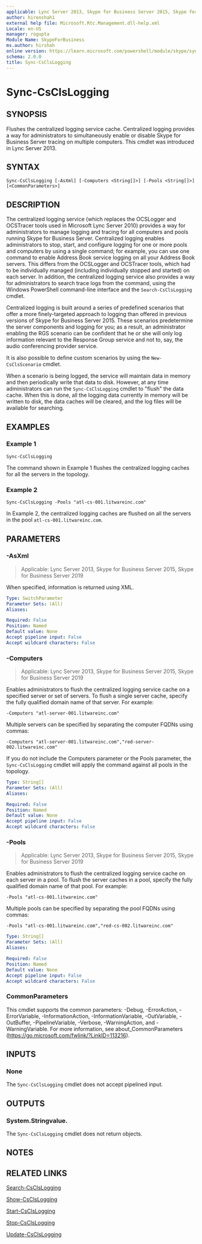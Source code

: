 ```yaml
---
applicable: Lync Server 2013, Skype for Business Server 2015, Skype for Business Server 2019
author: hirenshah1
external help file: Microsoft.Rtc.Management.dll-help.xml
Locale: en-US
manager: rogupta
Module Name: SkypeForBusiness
ms.author: hirshah
online version: https://learn.microsoft.com/powershell/module/skype/sync-csclslogging
schema: 2.0.0
title: Sync-CsClsLogging
---
```


# Sync-CsClsLogging

## SYNOPSIS
Flushes the centralized logging service cache.
Centralized logging provides a way for administrators to simultaneously enable or disable Skype for Business Server tracing on multiple computers.
This cmdlet was introduced in Lync Server 2013.


## SYNTAX

```
Sync-CsClsLogging [-AsXml] [-Computers <String[]>] [-Pools <String[]>] [<CommonParameters>]
```

## DESCRIPTION
The centralized logging service (which replaces the OCSLogger and OCSTracer tools used in Microsoft Lync Server 2010) provides a way for administrators to manage logging and tracing for all computers and pools running Skype for Business Server.
Centralized logging enables administrators to stop, start, and configure logging for one or more pools and computers by using a single command; for example, you can use one command to enable Address Book service logging on all your Address Book servers.
This differs from the OCSLogger and OCSTracer tools, which had to be individually managed (including individually stopped and started) on each server.
In addition, the centralized logging service also provides a way for administrators to search trace logs from the command, using the Windows PowerShell command-line interface and the `Search-CsClsLogging` cmdlet.

Centralized logging is built around a series of predefined scenarios that offer a more finely-targeted approach to logging than offered in previous versions of Skype for Business Server 2015.
These scenarios predetermine the server components and logging for you; as a result, an administrator enabling the RGS scenario can be confident that he or she will only log information relevant to the Response Group service and not to, say, the audio conferencing provider service.

It is also possible to define custom scenarios by using the `New-CsClsScenario` cmdlet.

When a scenario is being logged, the service will maintain data in memory and then periodically write that data to disk.
However, at any time administrators can run the `Sync-CsClsLogging` cmdlet to "flush" the data cache.
When this is done, all the logging data currently in memory will be written to disk, the data caches will be cleared, and the log files will be available for searching.


## EXAMPLES

### Example 1
```
Sync-CsClsLogging
```

The command shown in Example 1 flushes the centralized logging caches for all the servers in the topology.


### Example 2
```
Sync-CsClsLogging -Pools "atl-cs-001.litwareinc.com"
```

In Example 2, the centralized logging caches are flushed on all the servers in the pool `atl-cs-001.litwareinc.com`.


## PARAMETERS

### -AsXml

> Applicable: Lync Server 2013, Skype for Business Server 2015, Skype for Business Server 2019

When specified, information is returned using XML.

```yaml
Type: SwitchParameter
Parameter Sets: (All)
Aliases:

Required: False
Position: Named
Default value: None
Accept pipeline input: False
Accept wildcard characters: False
```

### -Computers

> Applicable: Lync Server 2013, Skype for Business Server 2015, Skype for Business Server 2019

Enables administrators to flush the centralized logging service cache on a specified server or set of servers.
To flush a single server cache, specify the fully qualified domain name of that server.
For example:

`-Computers "atl-server-001.litwareinc.com"`

Multiple servers can be specified by separating the computer FQDNs using commas:

`-Computers "atl-server-001.litwareinc.com","red-server-002.litwareinc.com"`

If you do not include the Computers parameter or the Pools parameter, the `Sync-CsClsLogging` cmdlet will apply the command against all pools in the topology.


```yaml
Type: String[]
Parameter Sets: (All)
Aliases:

Required: False
Position: Named
Default value: None
Accept pipeline input: False
Accept wildcard characters: False
```

### -Pools

> Applicable: Lync Server 2013, Skype for Business Server 2015, Skype for Business Server 2019

Enables administrators to flush the centralized logging service cache on each server in a pool.
To flush the server caches in a pool, specify the fully qualified domain name of that pool.
For example:

`-Pools "atl-cs-001.litwareinc.com"`

Multiple pools can be specified by separating the pool FQDNs using commas:

`-Pools "atl-cs-001.litwareinc.com","red-cs-002.litwareinc.com"`

```yaml
Type: String[]
Parameter Sets: (All)
Aliases:

Required: False
Position: Named
Default value: None
Accept pipeline input: False
Accept wildcard characters: False
```

### CommonParameters
This cmdlet supports the common parameters: -Debug, -ErrorAction, -ErrorVariable, -InformationAction, -InformationVariable, -OutVariable, -OutBuffer, -PipelineVariable, -Verbose, -WarningAction, and -WarningVariable. For more information, see about_CommonParameters (https://go.microsoft.com/fwlink/?LinkID=113216).

## INPUTS

### None
The `Sync-CsClsLogging` cmdlet does not accept pipelined input.

## OUTPUTS

### System.Stringvalue.
The `Sync-CsClsLogging` cmdlet does not return objects.

## NOTES

## RELATED LINKS

[Search-CsClsLogging](Search-CsClsLogging.md)

[Show-CsClsLogging](Show-CsClsLogging.md)

[Start-CsClsLogging](Start-CsClsLogging.md)

[Stop-CsClsLogging](Stop-CsClsLogging.md)

[Update-CsClsLogging](Update-CsClsLogging.md)
